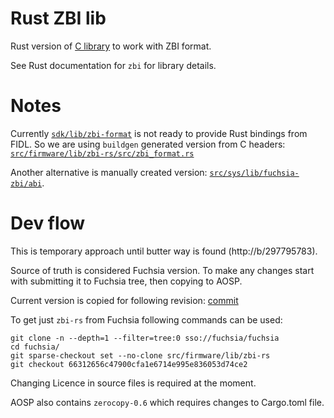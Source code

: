 # Rust ZBI lib

Rust version of [C library](src/firmware/lib/zbi) to work with ZBI format.

See Rust documentation for `zbi` for library details.

# Notes

Currently [`sdk/lib/zbi-format`](sdk/lib/zbi-format) is not ready to provide Rust bindings from FIDL.
So we are using `buildgen` generated version from C headers: [`src/firmware/lib/zbi-rs/src/zbi_format.rs`](src/firmware/lib/zbi-rs/src/zbi_format.rs)

Another alternative is manually created version: [`src/sys/lib/fuchsia-zbi/abi`](src/sys/lib/fuchsia-zbi/abi).

# Dev flow

This is temporary approach until butter way is found (http://b/297795783).

Source of truth is considered Fuchsia version. To make any changes start with submitting it to Fuchsia tree, then copying to AOSP.

Current version is copied for following revision: [commit](https://cs.opensource.google/fuchsia/fuchsia/+/2c45d1be1e88b2f9c1e55c940a4385a7d32d8c1e)

To get just `zbi-rs` from Fuchsia following commands can be used:
```
git clone -n --depth=1 --filter=tree:0 sso://fuchsia/fuchsia
cd fuchsia/
git sparse-checkout set --no-clone src/firmware/lib/zbi-rs
git checkout 66312656c47900cfa1e6714e995e836053d74ce2
```

Changing Licence in source files is required at the moment.

AOSP also contains `zerocopy-0.6` which requires changes to Cargo.toml file.
